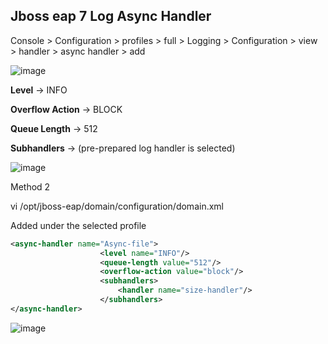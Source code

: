 ## Jboss eap 7 Log Async Handler

Console > Configuration > profiles > full > Logging > Configuration > view > handler > async handler > add

![image](https://user-images.githubusercontent.com/3519706/81142833-51897880-8f79-11ea-8543-ae180bbc01c9.png)


**Level**  -> INFO

**Overflow Action** -> BLOCK

**Queue Length** -> 512

**Subhandlers** -> (pre-prepared log handler is selected)

![image](https://user-images.githubusercontent.com/3519706/81142911-80075380-8f79-11ea-9f72-0776fd4bc069.png)

Method 2

vi /opt/jboss-eap/domain/configuration/domain.xml

Added under the selected profile
```xml
<async-handler name="Async-file">
                    <level name="INFO"/>
                    <queue-length value="512"/>
                    <overflow-action value="block"/>
                    <subhandlers>
                        <handler name="size-handler"/>
                    </subhandlers>
</async-handler>
```

![image](https://user-images.githubusercontent.com/3519706/81143079-d7a5bf00-8f79-11ea-9115-a4a61fb5e720.png)
